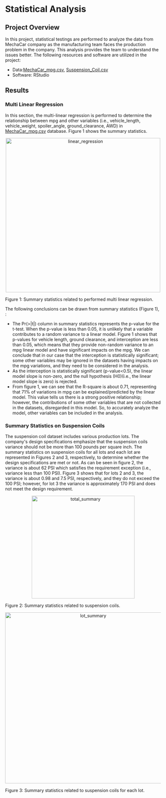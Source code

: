 # Statistical Analysis
## Project Overview
In this project, statistical testings are performed to analyze the data from MechaCar company as the manufacturing team faces the production problem in the company. This analysis provides the team to understand the issues better.
The following resources and software are utilized in the project:
- Data:[MechaCar_mpg.csv](https://github.com/elp192/Statistical_Analysis/blob/0feb2c85ec99d25d1315060dc7d47520b740f9a8/data/MechaCar_mpg.csv), [Suspension_Coil.csv](https://github.com/elp192/Statistical_Analysis/blob/0feb2c85ec99d25d1315060dc7d47520b740f9a8/data/Suspension_Coil.csv)
- Software: RStudio

## Results
### Multi Linear Regression 
In this section, the multi-linear regression is performed to determine the relationship between mpg and other variables (i.e., vehicle_length, vehicle_weight, spoiler_angle, ground_clearance, AWD) in [MechaCar_mpg.csv](https://github.com/elp192/Statistical_Analysis/blob/0feb2c85ec99d25d1315060dc7d47520b740f9a8/data/MechaCar_mpg.csv) database. Figure 1 shows the summary statistics.

<p img align="center" width="100%">
<img width="500" alt="linear_regression" src="https://user-images.githubusercontent.com/85843401/135872766-29394d0f-e421-4172-9a22-1eb17fc0b673.png">
<figcaption>Figure 1: Summary statistics related to performed multi linear regression.</figcaption></figure/> 
<p align="center">

The following conclusions can be drawn from summary statistics (Figure 1), :<br>
- The Pr(>|t|) column in summary statistics represents the p-value for the t-test. When the p-value is less than 0.05, it is unlikely that a variable contributes to a random variance to a linear model. Figure 1 shows that p-values for vehicle length, ground clearance, and interception are less than 0.05, which means that they provide non-random variance to an mpg linear model and have significant impacts on the mpg. We can conclude that in our case that the interception is statistically significant; some other variables may be ignored in the datasets having impacts on the mpg variations, and they need to be considered in the analysis.<br>
- As the interception is statistically significant (p-value<0.5), the linear model slope is non-zero, and the null hypothesis (H0)(i.e., the linear model slope is zero) is rejected.<br>
- From figure 1, we can see that the R-square is about 0.71, representing that 71% of variations in mpg can be explained/predicted by the linear model. This value tells us there is a strong positive relationship; however, the contributions of some other variables that are not collected in the datasets, disregarded in this model. So, to accurately analyze the model, other variables can be included in the analysis.<br>

### Summary Statistics on Suspension Coils
The suspension coil dataset includes various production lots. The company's design specifications emphasize that the suspension coils variance should not be more than 100 pounds per square inch. The summary statistics on suspension coils for all lots and each lot are represented in Figures 2 and 3, respectively, to determine whether the design specifications are met or not. As can be seen in figure 2, the variance is about 62 PSI which satisfies the requirement exception (i.e., variance less than 100 PSI). Figure 3 shows that for lots 2 and 3, the variance is about 0.98 and 7.5 PSI, respectively, and they do not exceed the 100 PSI; however, for lot 3 the variance is approximately 170 PSI and does not meet the design requirement.
  
  
<p img align="center" width="100%">
  <img width="333" alt="total_summary" src="https://user-images.githubusercontent.com/85843401/136432005-5e02c6d5-83d9-4bf8-98e0-b1d7609be307.png">
<figcaption>Figure 2: Summary statistics related to suspension coils.</figcaption></figure/> 
<p align="center">
  
  
<p img align="center" width="100%">  
  <img width="554" alt="lot_summary" src="https://user-images.githubusercontent.com/85843401/136432020-1a5e99b8-23e1-4376-abf0-9ef284ce27bc.png"> <figcaption>Figure 3: Summary statistics related to suspension coils for each lot.</figcaption></figure/> 
<p align="center">
  
  
  
 


 

